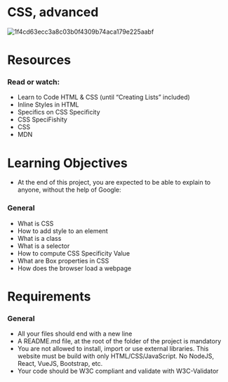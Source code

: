 # CSS, advanced
![1f4cd63ecc3a8c03b0f4309b74aca179e225aabf](https://github.com/WoodsonTD/holbertonschool-web-development/assets/108370739/9b8e86f4-3651-44ed-a2bb-d63e26d7a1fb)


# Resources
### Read or watch:
* Learn to Code HTML & CSS (until “Creating Lists” included)
* Inline Styles in HTML
* Specifics on CSS Specificity
* CSS SpeciFishity
* CSS
* MDN

# Learning Objectives
* At the end of this project, you are expected to be able to explain to anyone, without the help of Google:

### General
* What is CSS
* How to add style to an element
* What is a class
* What is a selector
* How to compute CSS Specificity Value
* What are Box properties in CSS
* How does the browser load a webpage

# Requirements
### General
* All your files should end with a new line
* A README.md file, at the root of the folder of the project is mandatory
* You are not allowed to install, import or use external libraries. This website must be build with only HTML/CSS/JavaScript. No NodeJS, React, VueJS, Bootstrap, etc.
* Your code should be W3C compliant and validate with W3C-Validator
